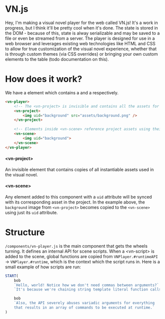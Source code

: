 # VN.js

Hey, I'm making a visual novel player for the web called VN.js! It's a work in progress, but I think it'll be pretty cool when it's done. The state is stored in the DOM - because of this, state is alway serializable and may be saved to a file or even be streamed from a server. The player is designed for use in a web browser and leverages existing web technologies like HTML and CSS to allow for true customization of the visual novel experience, whether that is through custom themes (via CSS overrides) or bringing your own custom elements to the table (todo documentation on this).

# How does it work?

We have a <vn-player> element which contains a <vn-project> and a <vn-scene> respectively.

```html
<vn-player>
    <!-- The <vn-project> is invisible and contains all the assets for the VN. -->
    <vn-project>
        <img uid="background" src="assets/background.png" />
    </vn-project>
    
    <!-- Elements inside <vn-scene> reference project assets using their `uid` attribute. -->
    <vn-scene>
        <img uid="background">
    </vn-scene>
</vn-player>
```

#### \<vn-project\>
An invisible element that contains copies of all instantiable assets used in the visual novel.

#### \<vn-scene\>
Any element added to this component with a `uid` attribute will be synced with its corresponding asset in the project. In the example above, the `background` image from `<vn-project>` becomes copied to the `<vn-scene>` using just its `uid` attribute.

# Structure

`/components/vn-player.js` is the main component that gets the wheels turning. It defines an internal API for scene scripts. When a \<vn-script\> is added to the scene, global functions are copied from `VNPlayer.#runtimeAPI` -> `VNPlayer.#runtime`, which is the context which the script runs in. Here is a small example of how scripts are run:

```javascript
START(
    bob
    `Hello, world! Notice how we don't need commas between arguments?`
    `It's because we're chaining string template literal function calls!`,

    bob
    `Also, the API severely abuses variadic arguments for everything
    that results in an array of commands to be executed at runtime.`
)
```